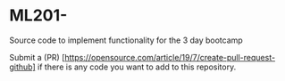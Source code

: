 # ML201-
Source code to implement functionality for the 3 day bootcamp

Submit a (PR) [https://opensource.com/article/19/7/create-pull-request-github] if there is any code you want to add to this repository.
